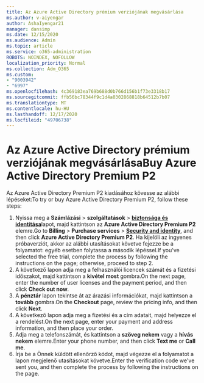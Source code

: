 ```yaml
---
title: Az Azure Active Directory prémium verziójának megvásárlása
ms.author: v-aiyengar
author: AshaIyengar21
manager: dansimp
ms.date: 12/15/2020
ms.audience: Admin
ms.topic: article
ms.service: o365-administration
ROBOTS: NOINDEX, NOFOLLOW
localization_priority: Normal
ms.collection: Adm_O365
ms.custom:
- "9003942"
- "6997"
ms.openlocfilehash: 4c369183ea769b688d0b766d156b1f73e3318b17
ms.sourcegitcommit: ffb56bc78344f9c1d4a0302868818b64512b7b07
ms.translationtype: MT
ms.contentlocale: hu-HU
ms.lasthandoff: 12/17/2020
ms.locfileid: "49706738"
---
```

# <a name="buy-azure-active-directory-premium-p2"></a><span data-ttu-id="709d5-102">Az Azure Active Directory prémium verziójának megvásárlása</span><span class="sxs-lookup"><span data-stu-id="709d5-102">Buy Azure Active Directory Premium P2</span></span>

<span data-ttu-id="709d5-103">Az Azure Active Directory Premium P2 kiadásához kövesse az alábbi lépéseket:</span><span class="sxs-lookup"><span data-stu-id="709d5-103">To try or buy Azure Active Directory Premium P2, follow these steps:</span></span>

1. <span data-ttu-id="709d5-104">Nyissa meg a **Számlázási**  >  **szolgáltatások**  >  [**biztonsága és identitása**](https://go.microsoft.com/fwlink/?linkid=2131946)lapot, majd kattintson az **Azure Active Directory Premium P2** elemre.</span><span class="sxs-lookup"><span data-stu-id="709d5-104">Go to **Billing** > **Purchase services** > [**Security and identity**](https://go.microsoft.com/fwlink/?linkid=2131946), and then click **Azure Active Directory Premium P2**.</span></span>
<span data-ttu-id="709d5-105">Ha kijelöli az ingyenes próbaverziót, akkor az alábbi utasításokat követve fejezze be a folyamatot: egyéb esetben folytassa a második lépéssel.</span><span class="sxs-lookup"><span data-stu-id="709d5-105">If you've selected the free trial, complete the process by following the instructions on the page; otherwise, proceed to step 2.</span></span>
1. <span data-ttu-id="709d5-106">A következő lapon adja meg a felhasználói licencek számát és a fizetési időszakot, majd kattintson a **kivétel most** gombra.</span><span class="sxs-lookup"><span data-stu-id="709d5-106">On the next page, enter the number of user licenses and the payment period, and then click **Check out now**.</span></span>
1. <span data-ttu-id="709d5-107">A **pénztár** lapon tekintse át az árazási információkat, majd kattintson a **tovább** gombra.</span><span class="sxs-lookup"><span data-stu-id="709d5-107">On the **Checkout** page, review the pricing info, and then click **Next**.</span></span>
1. <span data-ttu-id="709d5-108">A következő lapon adja meg a fizetési és a cím adatait, majd helyezze el a rendelést.</span><span class="sxs-lookup"><span data-stu-id="709d5-108">On the next page, enter your payment and address information, and then place your order.</span></span>
1. <span data-ttu-id="709d5-109">Adja meg a telefonszámát, és kattintson a **szöveg nekem** vagy a **hívás nekem** elemre.</span><span class="sxs-lookup"><span data-stu-id="709d5-109">Enter your phone number, and then click **Text me** or **Call me**.</span></span>
1. <span data-ttu-id="709d5-110">Írja be a Önnek küldött ellenőrző kódot, majd végezze el a folyamatot a lapon megjelenő utasításokat követve.</span><span class="sxs-lookup"><span data-stu-id="709d5-110">Enter the verification code we've sent you, and then complete the process by following the instructions on the page.</span></span>
